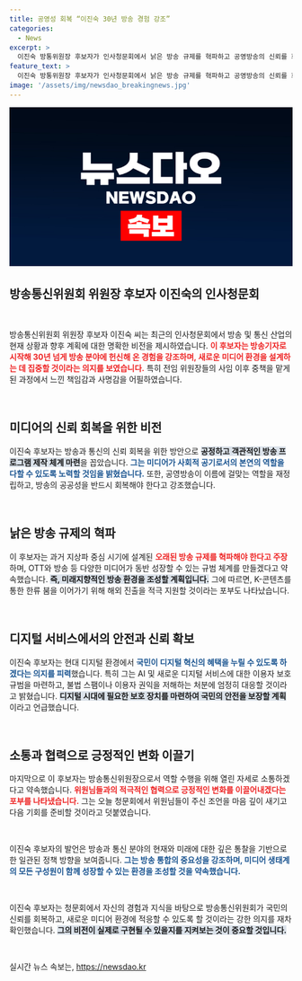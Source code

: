 ```yaml
---
title: 공영성 회복 “이진숙 30년 방송 경험 강조”
categories:
  - News
excerpt: >
  이진숙 방통위원장 후보자가 인사청문회에서 낡은 방송 규제를 혁파하고 공영방송의 신뢰를 회복할 것이라고 강조했습니다. 그는 디지털 시대를 맞아 국민을 보호하며 공정한 미디어 환경을 조성하겠다는 의지를 보였습니다.
feature_text: >
  이진숙 방통위원장 후보자가 인사청문회에서 낡은 방송 규제를 혁파하고 공영방송의 신뢰를 회복할 것이라고 강조했습니다. 그는 디지털 시대를 맞아 국민을 보호하며 공정한 미디어 환경을 조성하겠다는 의지를 보였습니다.
image: '/assets/img/newsdao_breakingnews.jpg'
---
```


<p><img src="/assets/img/newsdao_breakingnews.jpg" alt="koreaapp 속보" /></p>

<h2 data-ke-size="size26">방송통신위원회 위원장 후보자 이진숙의 인사청문회</h2>

<p data-ke-size="size16">&nbsp;</p>

<p>방송통신위원회 위원장 후보자 이진숙 씨는 최근의 인사청문회에서 방송 및 통신 산업의 현재 상황과 향후 계획에 대한 명확한 비전을 제시하였습니다. <b><span style="color: #ee2323;">이 후보자는 방송기자로 시작해 30년 넘게 방송 분야에 헌신해 온 경험을 강조하며, 새로운 미디어 환경을 설계하는 데 집중할 것이라는 의지를 보였습니다.</span></b> 특히 전임 위원장들의 사임 이후 중책을 맡게 된 과정에서 느낀 책임감과 사명감을 어필하였습니다.</p>

<p data-ke-size="size16">&nbsp;</p>

<h2 data-ke-size="size26">미디어의 신뢰 회복을 위한 비전</h2>

<p>이진숙 후보자는 방송과 통신의 신뢰 회복을 위한 방안으로 <b><span style="background-color: #21538527;">공정하고 객관적인 방송 프로그램 제작 체계 마련</span></b>을 꼽았습니다. <b><span style="color: #1a5490;">그는 미디어가 사회적 공기로서의 본연의 역할을 다할 수 있도록 노력할 것임을 밝혔습니다.</span></b> 또한, 공영방송이 이름에 걸맞는 역할을 재정립하고, 방송의 공공성을 반드시 회복해야 한다고 강조했습니다. </p>

<p data-ke-size="size16">&nbsp;</p>

<h2 data-ke-size="size26">낡은 방송 규제의 혁파</h2>

<p>이 후보자는 과거 지상파 중심 시기에 설계된 <b><span style="color: #ee2323;">오래된 방송 규제를 혁파해야 한다고 주장</span></b>하며, OTT와 방송 등 다양한 미디어가 동반 성장할 수 있는 규범 체계를 만들겠다고 약속했습니다. <b><span style="background-color: #21538527;">즉, 미래지향적인 방송 환경을 조성할 계획입니다.</span></b> 그에 따르면, K-콘텐츠를 통한 한류 붐을 이어가기 위해 해외 진출을 적극 지원할 것이라는 포부도 나타났습니다.</p>

<p data-ke-size="size16">&nbsp;</p>

<h2 data-ke-size="size26">디지털 서비스에서의 안전과 신뢰 확보</h2>

<p>이진숙 후보자는 현대 디지털 환경에서 <b><span style="color: #1a5490;">국민이 디지털 혁신의 혜택을 누릴 수 있도록 하겠다는 의지를 피력</span></b>했습니다. 특히 그는 AI 및 새로운 디지털 서비스에 대한 이용자 보호 규범을 마련하고, 불법 스팸이나 이용자 권익을 저해하는 처분에 엄정히 대응할 것이라고 밝혔습니다. <b><span style="background-color: #21538527;">디지털 시대에 필요한 보호 장치를 마련하여 국민의 안전을 보장할 계획</span></b>이라고 언급했습니다.</p>

<p data-ke-size="size16">&nbsp;</p>

<h2 data-ke-size="size26">소통과 협력으로 긍정적인 변화 이끌기</h2>

<p>마지막으로 이 후보자는 방송통신위원장으로서 역할 수행을 위해 열린 자세로 소통하겠다고 약속했습니다. <b><span style="color: #ee2323;">위원님들과의 적극적인 협력으로 긍정적인 변화를 이끌어내겠다는 포부를 나타냈습니다.</span></b> 그는 오늘 청문회에서 위원님들이 주신 조언을 마음 깊이 새기고 다음 기회를 준비할 것이라고 덧붙였습니다. </p>

<p data-ke-size="size16">&nbsp;</p>

<p>이진숙 후보자의 발언은 방송과 통신 분야의 현재와 미래에 대한 깊은 통찰을 기반으로 한 일관된 정책 방향을 보여줍니다. <b><span style="color: #1a5490;">그는 방송 통합의 중요성을 강조하며, 미디어 생태계의 모든 구성원이 함께 성장할 수 있는 환경을 조성할 것을 약속했습니다.</span></b> </p>

<p data-ke-size="size16">&nbsp;</p>

<p>이진숙 후보자는 청문회에서 자신의 경험과 지식을 바탕으로 방송통신위원회가 국민의 신뢰를 회복하고, 새로운 미디어 환경에 적응할 수 있도록 할 것이라는 강한 의지를 재차 확인했습니다. <b><span style="background-color: #21538527;">그의 비전이 실제로 구현될 수 있을지를 지켜보는 것이 중요할 것입니다.</span></b> </p>

<p data-ke-size="size16">&nbsp;</p>
실시간 뉴스 속보는, <a href="https://newsdao.kr" rel="dofollow">https://newsdao.kr</a>


